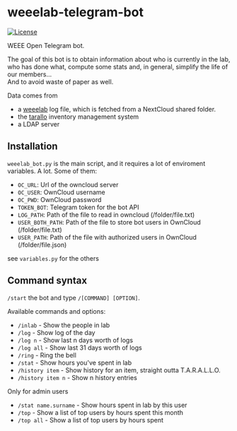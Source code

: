# weeelab-telegram-bot
[![License](http://img.shields.io/:license-GPL3.0-blue.svg)](http://www.gnu.org/licenses/gpl-3.0.html)

WEEE Open Telegram bot.

The goal of this bot is to obtain information about who is currently in the lab,  
who has done what, compute some stats and, in general, simplify the life of our members...  
And to avoid waste of paper as well.  

Data comes from

* a [weeelab](https://github.com/WEEE-Open/weeelab) log file, which is fetched from a NextCloud shared folder.
* the [tarallo](https://github.com/WEEE-Open/tarallo) inventory management system
* a LDAP server

## Installation

`weeelab_bot.py` is the main script, and it requires a lot of enviroment variables. A lot. Some of them:

* `OC_URL`: Url of the owncloud server
* `OC_USER`: OwnCloud username
* `OC_PWD`: OwnCloud password
* `TOKEN_BOT`: Telegram token for the bot API
* `LOG_PATH`: Path of the file to read in owncloud (/folder/file.txt)
* `USER_BOTH_PATH`: Path of the file to store bot users in OwnCloud (/folder/file.txt)
* `USER_PATH`: Path of the file with authorized users in OwnCloud (/folder/file.json)

see `variables.py` for the others

## Command syntax

`/start` the bot and type `/[COMMAND] [OPTION]`.  

Available commands and options:

- `/inlab` - Show the people in lab
- `/log` - Show log of the day
- `/log n` - Show last n days worth of logs
- `/log all` - Show last 31 days worth of logs
- `/ring` - Ring the bell
- `/stat` - Show hours you've spent in lab
- `/history item` - Show history for an item, straight outta T.A.R.A.L.L.O.
- `/history item n` - Show n history entries

Only for admin users
- `/stat name.surname` - Show hours spent in lab by this user
- `/top` - Show a list of top users by hours spent this month
- `/top all` - Show a list of top users by hours spent
